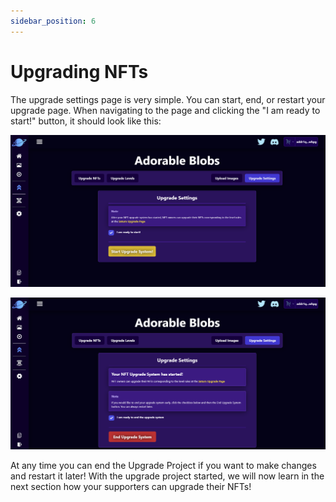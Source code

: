 ```yaml
---
sidebar_position: 6
---
```


# Upgrading NFTs

The upgrade settings page is very simple. You can start, end, or restart your upgrade page. When navigating to the page and clicking the "I am ready to start!" button, it should look like this:

![Upgrade Settings Start](/img/upgrade-projects/create-upgrade-project/upgrade-settings/upgrade-settings-start.png)

![Upgrade Settings End](/img/upgrade-projects/create-upgrade-project/upgrade-settings/upgrade-settings-end.png)

At any time you can end the Upgrade Project if you want to make changes and restart it later! With the upgrade project started, we will now learn in the next section how your supporters can upgrade their NFTs!
